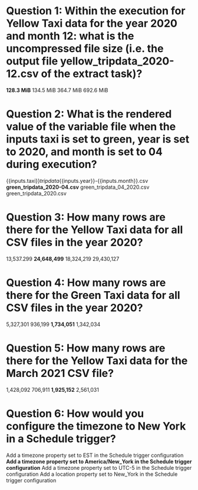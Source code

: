 
# Question 1: Within the execution for Yellow Taxi data for the year 2020 and month 12: what is the uncompressed file size (i.e. the output file yellow_tripdata_2020-12.csv of the extract task)?

**128.3 MiB**
134.5 MiB
364.7 MiB
692.6 MiB

# Question 2: What is the rendered value of the variable file when the inputs taxi is set to green, year is set to 2020, and month is set to 04 during execution?

{{inputs.taxi}}_tripdata_{{inputs.year}}-{{inputs.month}}.csv
**green_tripdata_2020-04.csv**
green_tripdata_04_2020.csv
green_tripdata_2020.csv

# Question 3: How many rows are there for the Yellow Taxi data for all CSV files in the year 2020?

13,537.299
**24,648,499**
18,324,219
29,430,127

# Question 4: How many rows are there for the Green Taxi data for all CSV files in the year 2020?

5,327,301
936,199
**1,734,051**
1,342,034

# Question 5: How many rows are there for the Yellow Taxi data for the March 2021 CSV file?

1,428,092
706,911
**1,925,152**
2,561,031

# Question 6: How would you configure the timezone to New York in a Schedule trigger?

Add a timezone property set to EST in the Schedule trigger configuration
**Add a timezone property set to America/New_York in the Schedule trigger configuration** 
Add a timezone property set to UTC-5 in the Schedule trigger configuration
Add a location property set to New_York in the Schedule trigger configuration

